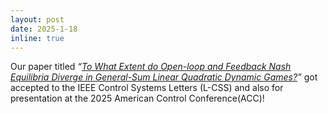 ```yaml
---
layout: post
date: 2025-1-18
inline: true
---
```


Our paper titled _“<a href="https://arxiv.org/pdf/2409.11257">To What Extent do Open-loop and Feedback Nash Equilibria Diverge in General-Sum Linear Quadratic Dynamic Games?</a>”_ got accepted to the IEEE Control Systems Letters (L-CSS) and also for presentation at the 2025 American Control Conference(ACC)!